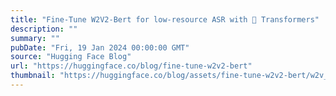 ```yaml
---
title: "Fine-Tune W2V2-Bert for low-resource ASR with 🤗 Transformers"
description: ""
summary: ""
pubDate: "Fri, 19 Jan 2024 00:00:00 GMT"
source: "Hugging Face Blog"
url: "https://huggingface.co/blog/fine-tune-w2v2-bert"
thumbnail: "https://huggingface.co/blog/assets/fine-tune-w2v2-bert/w2v_thumbnail.png"
---
```


